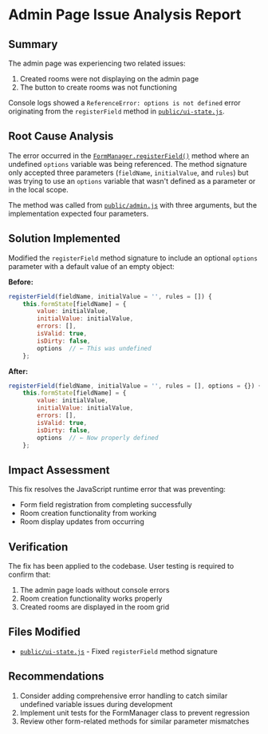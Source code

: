 # Admin Page Issue Analysis Report

## Summary
The admin page was experiencing two related issues:
1. Created rooms were not displaying on the admin page
2. The button to create rooms was not functioning

Console logs showed a `ReferenceError: options is not defined` error originating from the `registerField` method in [`public/ui-state.js`](public/ui-state.js:400).

## Root Cause Analysis
The error occurred in the [`FormManager.registerField()`](public/ui-state.js:393-407) method where an undefined `options` variable was being referenced. The method signature only accepted three parameters (`fieldName`, `initialValue`, and `rules`) but was trying to use an `options` variable that wasn't defined as a parameter or in the local scope.

The method was called from [`public/admin.js`](public/admin.js:7-28) with three arguments, but the implementation expected four parameters.

## Solution Implemented
Modified the `registerField` method signature to include an optional `options` parameter with a default value of an empty object:

**Before:**
```javascript
registerField(fieldName, initialValue = '', rules = []) {
    this.formState[fieldName] = {
        value: initialValue,
        initialValue: initialValue,
        errors: [],
        isValid: true,
        isDirty: false,
        options  // ← This was undefined
    };
```

**After:**
```javascript
registerField(fieldName, initialValue = '', rules = [], options = {}) {
    this.formState[fieldName] = {
        value: initialValue,
        initialValue: initialValue,
        errors: [],
        isValid: true,
        isDirty: false,
        options  // ← Now properly defined
    };
```

## Impact Assessment
This fix resolves the JavaScript runtime error that was preventing:
- Form field registration from completing successfully
- Room creation functionality from working
- Room display updates from occurring

## Verification
The fix has been applied to the codebase. User testing is required to confirm that:
1. The admin page loads without console errors
2. Room creation functionality works properly
3. Created rooms are displayed in the room grid

## Files Modified
- [`public/ui-state.js`](public/ui-state.js) - Fixed `registerField` method signature

## Recommendations
1. Consider adding comprehensive error handling to catch similar undefined variable issues during development
2. Implement unit tests for the FormManager class to prevent regression
3. Review other form-related methods for similar parameter mismatches